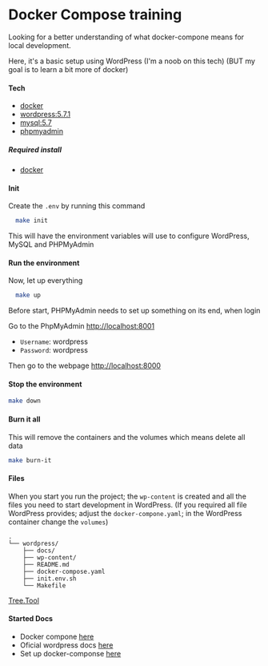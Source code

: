 # Docker Compose training

Looking for a better understanding of what docker-compone means for local development.

Here, it's a basic setup using WordPress (I'm a noob on this tech) (BUT my goal is to learn a bit more of docker)

#### Tech
- [docker](https://www.docker.com/get-started)
- [wordpress:5.7.1](https://hub.docker.com/_/wordpress)
- [mysql:5.7](https://hub.docker.com/_/mysql)
- [phpmyadmin](https://hub.docker.com/_/phpmyadmin)

##### Required install
- [docker](https://www.docker.com/get-started)

#### Init
Create the `.env` by running this command
```bash
  make init
```
This will have the environment variables will use to configure WordPress, MySQL and PHPMyAdmin

#### Run the environment
Now, let up everything 
```bash
  make up
```

Before start, PHPMyAdmin needs to set up something on its end, when login

Go to the PhpMyAdmin [http://localhost:8001](http://localhost:8001)
- `Username`: wordpress
- `Password`: wordpress

Then go to the webpage [http://localhost:8000](http://localhost:8000)


#### Stop the environment
```bash
make down
```

#### Burn it all
This will remove the containers and the volumes which means delete all data

```bash
make burn-it
```

#### Files

When you start you run the project; the `wp-content` is created and all the files you need to start development in WordPress. 
(If you required all file WordPress provides; adjust the `docker-compone.yaml`; in the WordPress container change the `volumes`)

```
.
└── wordpress/
    ├── docs/
    ├── wp-content/
    ├── README.md
    ├── docker-compose.yaml
    ├── init.env.sh
    └── Makefile
```
[Tree.Tool](https://tree.nathanfriend.io/?s=(%27options!(%27fancy!true~fullPath!false~trailingSlash!true)~0(%270%27wordpress4s3wp-content3README.md4ker-compose.yaml*init.env.sh*Makefile2%27)~version!%271%27)*2%20%200source!2%5Cn3%2F*4*doc%014320*)

#### Started Docs

- Docker compone [here](https://docs.docker.com/compose/)
- Oficial wordpress docs [here](https://docs.docker.com/compose/wordpress/)
- Set up docker-componse [here](https://pawelgrzybek.com/configure-a-local-wordpress-development-using-docker/)
